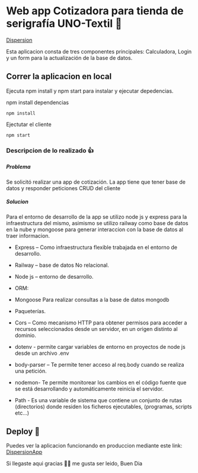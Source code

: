 # Web app Cotizadora para tienda de serigrafía UNO-Textil 🙌

[Dispersion](https://dispersion.vercel.app/ "Dispersion")

Esta aplicacion consta de tres componentes principales: Calculadora, Login y un form para la actualización de la base de datos.


## Correr la aplicacion en local
Ejecuta npm install y npm start para instalar y ejecutar depedencias.

npm install dependencias

	npm install

Ejectutar el cliente

	npm start

### Descripcion de lo realizado 👍 

##### Problema

Se solicitó realizar una app de cotización.  La app  tiene que tener base de datos y  responder peticiones CRUD del cliente 

##### Solucion

Para el entorno de desarrollo de la app se utilizo node js y express para la infraestructura del mismo, asimismo se utilizo railway como base de datos en la nube y mongoose para generar interaccion con la base de datos al traer informacion.

-	Express – Como infraestructura flexible trabajada en el entorno de desarrollo.
-	Railway – base de datos No relacional.
-	Node js – entorno de desarrollo.

- ORM: 

 - Mongoose Para realizar consultas a la base de datos mongodb

- Paqueterías.

 - Cors – Como mecanismo HTTP para obtener permisos para acceder a recursos seleccionados desde un servidor, en un  origen distinto al dominio.

 - dotenv -  permite cargar variables de entorno en proyectos de node js desde un archivo .env

 - body-parser – Te permite tener acceso al req.body cuando se realiza una petición.

 - nodemon- Te permite monitorear los cambios en el código fuente que se está desarrollando y automáticamente reinicia el servidor.
 
 - Path - Es una variable de sistema que contiene un conjunto de rutas (directorios) donde residen los ficheros ejecutables, (programas, scripts etc…)

## Deploy 🚀
Puedes ver la aplicacion funcionando en produccion mediante este link: [DispersionApp](https://dispersion.vercel.app/ "DispersionApp")

Si llegaste aqui gracias 🙏🏼 me gusta ser leido, Buen Dia
